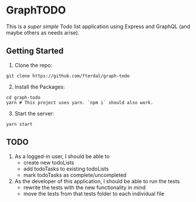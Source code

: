 # GraphTODO

This is a *super simple* Todo list application using Express and GraphQL
(and maybe others as needs arise).

## Getting Started

1. Clone the repo:
```
git clone https://github.com/fterdal/graph-todo
```
2. Install the Packages:
```
cd graph-todo
yarn # This project uses yarn. `npm i` should also work.
```
3. Start the server:
```
yarn start
```


## TODO

1. As a logged-in user, I should be able to
     - create new todoLists
     - add todoTasks to existing todoLists
     - mark todoTasks as complete/uncompleted
2. As the developer of this application, I should be able to run the tests
     - rewrite the tests with the new functionality in mind
     - move the tests from that tests folder to each individual file

